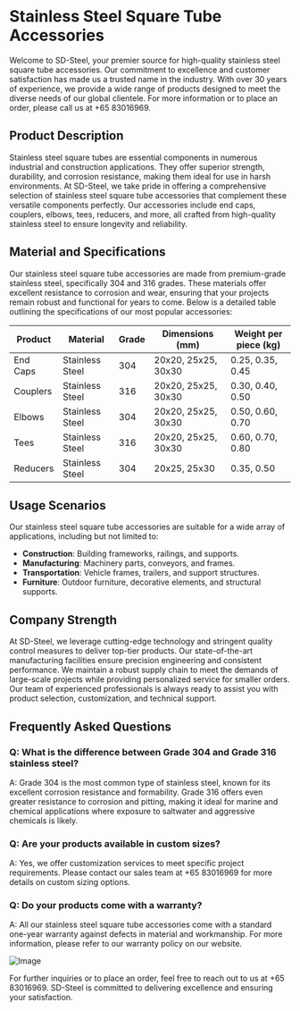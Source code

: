 # Stainless Steel Square Tube Accessories

Welcome to SD-Steel, your premier source for high-quality stainless steel square tube accessories. Our commitment to excellence and customer satisfaction has made us a trusted name in the industry. With over 30 years of experience, we provide a wide range of products designed to meet the diverse needs of our global clientele. For more information or to place an order, please call us at +65 83016969.

## Product Description

Stainless steel square tubes are essential components in numerous industrial and construction applications. They offer superior strength, durability, and corrosion resistance, making them ideal for use in harsh environments. At SD-Steel, we take pride in offering a comprehensive selection of stainless steel square tube accessories that complement these versatile components perfectly. Our accessories include end caps, couplers, elbows, tees, reducers, and more, all crafted from high-quality stainless steel to ensure longevity and reliability.

## Material and Specifications

Our stainless steel square tube accessories are made from premium-grade stainless steel, specifically 304 and 316 grades. These materials offer excellent resistance to corrosion and wear, ensuring that your projects remain robust and functional for years to come. Below is a detailed table outlining the specifications of our most popular accessories:

| **Product** | **Material** | **Grade** | **Dimensions (mm)** | **Weight per piece (kg)** |
|-------------|--------------|-----------|---------------------|---------------------------|
| End Caps    | Stainless Steel | 304       | 20x20, 25x25, 30x30  | 0.25, 0.35, 0.45          |
| Couplers    | Stainless Steel | 316       | 20x20, 25x25, 30x30  | 0.30, 0.40, 0.50          |
| Elbows      | Stainless Steel | 304       | 20x20, 25x25, 30x30  | 0.50, 0.60, 0.70          |
| Tees        | Stainless Steel | 316       | 20x20, 25x25, 30x30  | 0.60, 0.70, 0.80          |
| Reducers    | Stainless Steel | 304       | 20x25, 25x30         | 0.35, 0.50                |

## Usage Scenarios

Our stainless steel square tube accessories are suitable for a wide array of applications, including but not limited to:

- **Construction**: Building frameworks, railings, and supports.
- **Manufacturing**: Machinery parts, conveyors, and frames.
- **Transportation**: Vehicle frames, trailers, and support structures.
- **Furniture**: Outdoor furniture, decorative elements, and structural supports.

## Company Strength

At SD-Steel, we leverage cutting-edge technology and stringent quality control measures to deliver top-tier products. Our state-of-the-art manufacturing facilities ensure precision engineering and consistent performance. We maintain a robust supply chain to meet the demands of large-scale projects while providing personalized service for smaller orders. Our team of experienced professionals is always ready to assist you with product selection, customization, and technical support.

## Frequently Asked Questions

### Q: What is the difference between Grade 304 and Grade 316 stainless steel?

A: Grade 304 is the most common type of stainless steel, known for its excellent corrosion resistance and formability. Grade 316 offers even greater resistance to corrosion and pitting, making it ideal for marine and chemical applications where exposure to saltwater and aggressive chemicals is likely.

### Q: Are your products available in custom sizes?

A: Yes, we offer customization services to meet specific project requirements. Please contact our sales team at +65 83016969 for more details on custom sizing options.

### Q: Do your products come with a warranty?

A: All our stainless steel square tube accessories come with a standard one-year warranty against defects in material and workmanship. For more information, please refer to our warranty policy on our website.

![Image](https://github.com/user-attachments/assets/2567258e-e124-4816-932d-1809bd27ef0b)

For further inquiries or to place an order, feel free to reach out to us at +65 83016969. SD-Steel is committed to delivering excellence and ensuring your satisfaction.